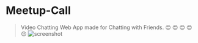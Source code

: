 # Meetup-Call

>  Video Chatting Web App made for Chatting with Friends. 😍 😍 😍 😍 😍 
![screenshot](https://github.com/banerjeePrayas/Meetup-Call/tree/master/client/public/SC.png?raw=true)

